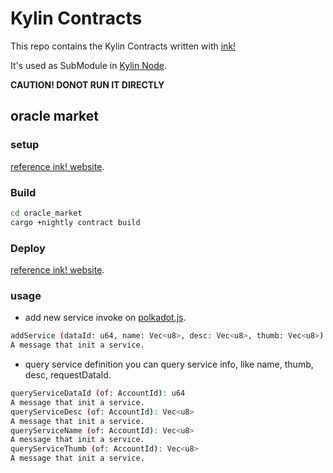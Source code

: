 # Kylin Contracts

This repo contains the Kylin Contracts written with [ink!](https://github.com/paritytech/ink)

It's used as SubModule in [Kylin Node](https://github.com/kylin-network/kylin-node).

**CAUTION! DONOT RUN IT DIRECTLY**

## oracle market
### setup
[reference ink! website](https://substrate.dev/substrate-contracts-workshop/#/0/setup).

### Build
```bash
cd oracle_market
cargo +nightly contract build
```

### Deploy
[reference ink! website](https://substrate.dev/substrate-contracts-workshop/#/0/deploying-your-contract).

### usage
- add new service
invoke on [polkadot.js](https://polkadot.js.org/apps/?rpc=ws%3A%2F%2F127.0.0.1%3A9944#/contracts).

```bash
addService (dataId: u64, name: Vec<u8>, desc: Vec<u8>, thumb: Vec<u8>)
A message that init a service.
```

- query service definition
you can query service info, like name, thumb, desc, requestDataId.

```bash
queryServiceDataId (of: AccountId): u64
A message that init a service.
queryServiceDesc (of: AccountId): Vec<u8>
A message that init a service.
queryServiceName (of: AccountId): Vec<u8>
A message that init a service.
queryServiceThumb (of: AccountId): Vec<u8>
A message that init a service.
```
